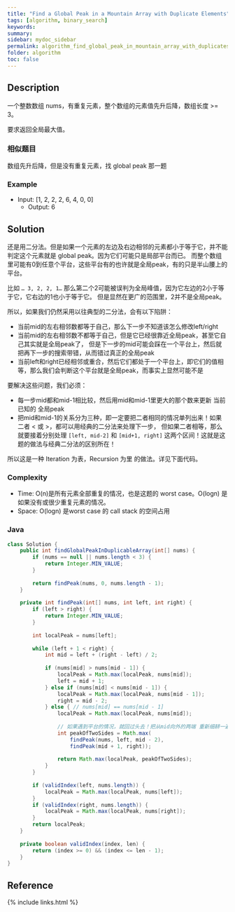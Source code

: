 ```yaml
---
title: "Find a Global Peak in a Mountain Array with Duplicate Elements"
tags: [algorithm, binary_search]
keywords:
summary:
sidebar: mydoc_sidebar
permalink: algorithm_find_global_peak_in_mountain_array_with_duplicates.html
folder: algorithm
toc: false
---
```


## Description
一个整数数组 nums，有重复元素，整个数组的元素值先升后降，数组长度 >= 3。

要求返回全局最大值。

### 相似题目
数组先升后降，但是没有重复元素，找 global peak 那一题

### Example
* Input: [1, 2, 2, 2, 6, 4, 0, 0]
  * Output: 6

## Solution
还是用二分法。但是如果一个元素的左边及右边相邻的元素都小于等于它，并不能判定这个元素就是 global peak。因为它们可能只是局部平台而已。
而整个数组里可能有0到任意个平台，这些平台有的也许就是全局peak，有的只是半山腰上的平台。

比如 `… 3, 2, 2, 1…` 那么第二个2可能被误判为全局峰值，因为它左边的2小于等于它，它右边的1也小于等于它。
但是显然在更广的范围里，2并不是全局peak。

所以，如果我们仍然采用以往典型的二分法，会有以下陷阱：
* 当前mid的左右相邻数都等于自己，那么下一步不知道该怎么修改left/right
* 当前mid的左右相邻数不都等于自己，但是它已经很靠近全局peak，甚至它自己其实就是全局peak了，
但是下一步的mid可能会踩在一个平台上，然后就把再下一步的搜索带错，从而错过真正的全局peak
* 当前left和right已经相邻或重合，然后它们都处于一个平台上，即它们的值相等，那么我们会判断这个平台就是全局peak，而事实上显然可能不是

要解决这些问题，我们必须：
* 每一步mid都和mid-1相比较，然后用mid和mid-1里更大的那个数来更新 当前已知的 全局peak
* 把mid和mid-1的关系分为三种，即一定要把二者相同的情况单列出来！如果二者 < 或 >，都可以用经典的二分法来处理下一步，
但如果二者相等，那么就要接着分别处理 `[left, mid-2]` 和 `[mid+1, right]` 这两个区间！这就是这题的做法与经典二分法的区别所在！

所以这是一种 Iteration 为表，Recursion 为里 的做法。详见下面代码。

### Complexity
* Time: O(n)是所有元素全部重复的情况，也是这题的 worst case。O(logn) 是如果没有或很少重复元素的情况。
* Space: O(logn) 是worst case 的 call stack 的空间占用 

### Java
```java
class Solution {
    public int findGlobalPeakInDuplicableArray(int[] nums) {
        if (nums == null || nums.length < 3) {
            return Integer.MIN_VALUE;
        }
        
        return findPeak(nums, 0, nums.length - 1);
    }
    
    private int findPeak(int[] nums, int left, int right) {
        if (left > right) {
            return Integer.MIN_VALUE;
        }
        
        int localPeak = nums[left];
        
        while (left + 1 < right) {
            int mid = left + (right - left) / 2;
            
            if (nums[mid] > nums[mid - 1]) {
                localPeak = Math.max(localPeak, nums[mid]);
                left = mid + 1;
            } else if (nums[mid] < nums[mid - 1]) {
                localPeak = Math.max(localPeak, nums[mid - 1]);
                right = mid - 2;
            } else { // nums[mid] == nums[mid - 1]
                localPeak = Math.max(localPeak, nums[mid]);
                
                // 如果遇到平台的情况，就回过头去！把从mid向外的两端 重新细耕一遍！
                int peakOfTwoSides = Math.max(
                    findPeak(nums, left, mid - 2), 
                    findPeak(mid + 1, right));
                
                return Math.max(localPeak, peakOfTwoSides);
            }
        }
        
        if (validIndex(left, nums.length)) {
            localPeak = Math.max(localPeak, nums[left]);
        }
        if (validIndex(right, nums.length)) {
            localPeak = Math.max(localPeak, nums[right]);
        }
        return localPeak;
    }
    
    private boolean validIndex(index, len) {
        return (index >= 0) && (index <= len - 1);
    }
}
```

## Reference

{% include links.html %}
